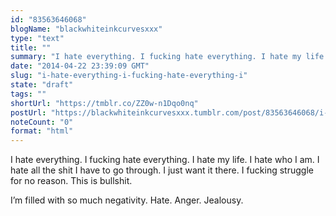 ```yaml
---
id: "83563646068"
blogName: "blackwhiteinkcurvesxxx"
type: "text"
title: ""
summary: "I hate everything. I fucking hate everything. I hate my life. I hate who I am. I hate all the shit I have to go through. I just..."
date: "2014-04-22 23:39:09 GMT"
slug: "i-hate-everything-i-fucking-hate-everything-i"
state: "draft"
tags: ""
shortUrl: "https://tmblr.co/ZZ0w-n1Dqo0nq"
postUrl: "https://blackwhiteinkcurvesxxx.tumblr.com/post/83563646068/i-hate-everything-i-fucking-hate-everything-i"
noteCount: "0"
format: "html"
---
```


I hate everything. I fucking hate everything. I hate my life. I hate who I am. I hate all the shit I have to go through. I just want it there. I fucking struggle for no reason. This is bullshit.

I’m filled with so much negativity. Hate. Anger. Jealousy.